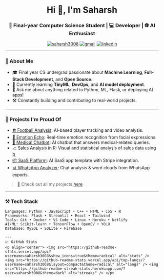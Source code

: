 <h1 align="center">Hi 👋, I'm Saharsh</h1>
<h3 align="center">🚀 Final-year Computer Science Student | 💻 Developer | ⚽ AI Enthusiast</h3>

<p align="center">
  <a href="https://github.com/saharsh3008"><img src="https://komarev.com/ghpvc/?username=saharsh3008&label=Profile%20views&color=0e75b6&style=flat" alt="saharsh3008" /></a>
  <a href="mailto:saharsh3008@gmail.com"><img src="https://img.shields.io/badge/-Gmail-D14836?style=flat&logo=gmail&logoColor=white" alt="gmail" /></a>
  <a href="https://linkedin.com/in/saharsh3008"><img src="https://img.shields.io/badge/-LinkedIn-blue?style=flat&logo=linkedin" alt="linkedin" /></a>
</p>

---

### 🌟 About Me
- 🎓 Final year CS undergrad passionate about **Machine Learning**, **Full-Stack Development**, and **Open Source**.
- 🧠 Currently learning **TinyML**, **DevOps**, and **AI model deployment**.
- 💬 Ask me about anything related to Python, ML, Flask, or deploying AI apps!
- 🛠️ Constantly building and contributing to real-world projects.

---

### 🧩 Projects I'm Proud Of

- [⚽ Football Analysis](https://github.com/abdullahtarek/football_analysis): AI-based player tracking and video analysis.
- [🧠 Emotion Echo](https://github.com/saharsh3008/emotion-echo): Real-time emotion recognition from facial expressions.
- [💊 Medical Chatbot](https://github.com/saharsh3008/medical-chatbot): AI chatbot that answers medical-related queries.
- [📈 Sales Analysis in R](https://github.com/saharsh3008/sales-analysis-by-R): Visual and statistical analysis of sales data using R.
- [📦 SaaS Platform](https://github.com/saharsh3008/Saas): AI SaaS app template with Stripe integration.
- [📊 WhatsApp Analyzer](https://github.com/saharsh3008/whatsapp-analyzer): Chat analysis & word clouds from WhatsApp exports.

> 🔗 Check out all my projects [here](https://github.com/saharsh3008?tab=repositories)

---

### ⚒️ Tech Stack

```text
Languages: Python • JavaScript • C++ • HTML • CSS • R  
Frameworks: Flask • Streamlit • React • Tailwind  
Tools: Git • Docker • VS Code • Linux • Heroku • Netlify  
AI/ML: Scikit-learn • TensorFlow • OpenCV • YOLO  
Database: MySQL • SQLite • Firebase

---
📈 GitHub Stats
<p align="center"> <img src="https://github-readme-stats.vercel.app/api?username=saharsh3008&show_icons=true&theme=radical" alt="stats" /> <img src="https://github-readme-stats.vercel.app/api/top-langs/?username=saharsh3008&layout=compact&theme=radical" alt="langs" /> <img src="https://github-readme-streak-stats.herokuapp.com/?user=saharsh3008&theme=dark" alt="streaks" /> </p>
